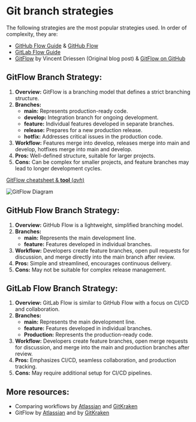 # Git branch strategies

The following strategies are the most popular strategies used.
In order of complexity, they are:

- [GitHub Flow Guide](https://guides.github.com/introduction/flow/) & [GitHub Flow](https://githubflow.github.io/)
- [GitLab Flow Guide](https://about.gitlab.com/blog/2023/07/27/gitlab-flow-duo/)
- [GitFlow](https://nvie.com/posts/a-successful-git-branching-model/) by
  Vincent Driessen (Original blog post) & [GitFlow on GitHub](https://github.com/nvie/gitflow)

## GitFlow Branch Strategy:

1. **Overview:** GitFlow is a branching model that defines a strict branching structure.
2. **Branches:**
   - **main:** Represents production-ready code.
   - **develop:** Integration branch for ongoing development.
   - **feature:** Individual features developed in separate branches.
   - **release:** Prepares for a new production release.
   - **hotfix:** Addresses critical issues in the production code.
3. **Workflow:** Features merge into develop, releases merge into main and develop, hotfixes merge into main and develop.
4. **Pros:** Well-defined structure, suitable for larger projects.
5. **Cons:** Can be complex for smaller projects, and feature branches may lead to longer development cycles.

[GitFlow cheatsheet & **tool** (_avh_)](https://danielkummer.github.io/git-flow-cheatsheet/)

![GitFlow Diagram](https://nvie.com/img/git-model@2x.png)

## GitHub Flow Branch Strategy:

1. **Overview:** GitHub Flow is a lightweight, simplified branching model.
2. **Branches:**
   - **main:** Represents the main development line.
   - **feature:** Features developed in individual branches.
3. **Workflow:** Developers create feature branches, open pull requests for discussion, and merge directly into the main branch after review.
4. **Pros:** Simple and streamlined, encourages continuous delivery.
5. **Cons:** May not be suitable for complex release management.

## GitLab Flow Branch Strategy:

1. **Overview:** GitLab Flow is similar to GitHub Flow with a focus on CI/CD and collaboration.
2. **Branches:**
   - **main:** Represents the main development line.
   - **feature:** Features developed in individual branches.
   - **Production:** Represents the production-ready code.
3. **Workflow:** Developers create feature branches, open merge requests for discussion, and merge into the main and production branches after review.
4. **Pros:** Emphasizes CI/CD, seamless collaboration, and production tracking.
5. **Cons:** May require additional setup for CI/CD pipelines.

## More resources:

- Comparing
  workflows by
  [Atlassian](https://www.atlassian.com/git/tutorials/comparing-workflows) and [GitKraken](https://www.gitkraken.com/learn/git/best-practices/git-branch-strategy)
- GitFlow
  by
  [Atlassian](https://www.atlassian.com/git/tutorials/comparing-workflows/gitflow-workflow)
  and by [GitKraken](https://www.gitkraken.com/learn/git/git-flow)

